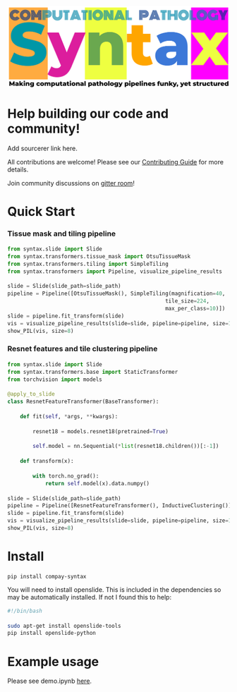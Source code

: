 <p align="center">
    <br>
    <img src="docs/source/imgs/syntax_logo_text.png" width="600"/>
    <br>
<p>

# Help building our code and community!

Add sourcerer link here.

All contributions are welcome! Please see our [Contributing Guide](https://github.com/jgamper/wsi-syntax) for more details.

Join community discussions on [gitter room]()!

# Quick Start

### Tissue mask and tiling pipeline
```python
from syntax.slide import Slide
from syntax.transformers.tissue_mask import OtsuTissueMask
from syntax.transformers.tiling import SimpleTiling
from syntax.transformers import Pipeline, visualize_pipeline_results

slide = Slide(slide_path=slide_path)
pipeline = Pipeline([OtsuTissueMask(), SimpleTiling(magnification=40,
                                                  tile_size=224,
                                                  max_per_class=10)])
slide = pipeline.fit_transform(slide)
vis = visualize_pipeline_results(slide=slide, pipeline=pipeline, size=1000)
show_PIL(vis, size=8)
```

### Resnet features and tile clustering pipeline
```python
from syntax.slide import Slide
from syntax.transformers.base import StaticTransformer
from torchvision import models

@apply_to_slide
class ResnetFeatureTransformer(BaseTransformer):

    def fit(self, *args, **kwargs):

        resnet18 = models.resnet18(pretrained=True)

        self.model = nn.Sequential(*list(resnet18.children())[:-1])

    def transform(x):

        with torch.no_grad():
            return self.model(x).data.numpy()

slide = Slide(slide_path=slide_path)
pipeline = Pipeline([ResnetFeatureTransformer(), InductiveClustering()])
slide = pipeline.fit_transform(slide)
vis = visualize_pipeline_results(slide=slide, pipeline=pipeline, size=1000)
show_PIL(vis, size=8)
```

# Install

`pip install compay-syntax`

You will need to install openslide. This is included in the dependencies so may be automatically installed. If not I found this to help:

```bash
#!/bin/bash

sudo apt-get install openslide-tools
pip install openslide-python
```

# Example usage

Please see demo.ipynb [here](https://github.com/jgamper/WholeSlideImageSampler/blob/master/demo.ipynb).
